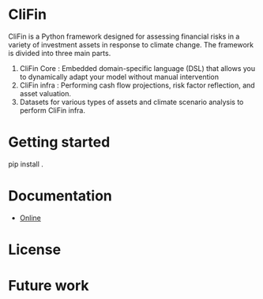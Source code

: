 # CliFin
CliFin is a Python framework designed for assessing financial risks in a variety of investment assets in response to climate change. 
The framework is divided into three main parts. 
1. CliFin Core : Embedded domain-specific language (DSL) that allows you to dynamically adapt your model without manual intervention
2. CliFin infra : Performing cash flow projections, risk factor reflection, and asset valuation.
3. Datasets for various types of assets and climate scenario analysis to perform CliFin infra.

# Getting started
pip install .

# Documentation
- [Online](https://kbs0799.github.io/Clitest/)

# License

# Future work
